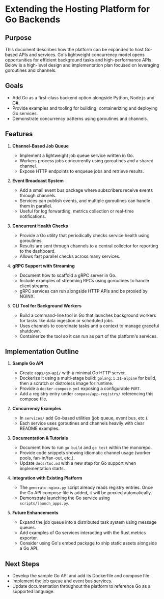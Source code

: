 # Extending the Hosting Platform for Go Backends

## Purpose

This document describes how the platform can be expanded to host Go-based APIs and services. Go's lightweight concurrency model opens opportunities for efficient background tasks and high-performance APIs. Below is a high-level design and implementation plan focused on leveraging goroutines and channels.

## Goals
- Add Go as a first-class backend option alongside Python, Node.js and C#.
- Provide examples and tooling for building, containerizing and deploying Go services.
- Demonstrate concurrency patterns using goroutines and channels.

## Features

1. **Channel-Based Job Queue**
   - Implement a lightweight job queue service written in Go.
   - Workers process jobs concurrently using goroutines and a shared channel.
   - Expose HTTP endpoints to enqueue jobs and retrieve results.

2. **Event Broadcast System**
   - Add a small event bus package where subscribers receive events through channels.
   - Services can publish events, and multiple goroutines can handle them in parallel.
   - Useful for log forwarding, metrics collection or real-time notifications.

3. **Concurrent Health Checks**
   - Provide a Go utility that periodically checks service health using goroutines.
   - Results are sent through channels to a central collector for reporting to the dashboard.
   - Allows fast parallel checks across many services.

4. **gRPC Support with Streaming**
   - Document how to scaffold a gRPC server in Go.
   - Include examples of streaming RPCs using goroutines to handle client streams.
   - gRPC services can run alongside HTTP APIs and be proxied by NGINX.

5. **CLI Tool for Background Workers**
   - Build a command-line tool in Go that launches background workers for tasks like data ingestion or scheduled jobs.
   - Uses channels to coordinate tasks and a context to manage graceful shutdown.
   - Containerize the tool so it can run as part of the platform's services.

## Implementation Outline

1. **Sample Go API**
   - Create `apps/go-api/` with a minimal Go HTTP server.
   - Dockerize it using a multi-stage build: `golang:1.21-alpine` for build, then a scratch or distroless image for runtime.
   - Provide a `docker-compose.yml` exposing a configurable `PORT`.
   - Add a registry entry under `compose/app-registry/` referencing this compose file.

2. **Concurrency Examples**
   - In `services/` add Go-based utilities (job queue, event bus, etc.).
   - Each service uses goroutines and channels heavily with clear README examples.

3. **Documentation & Tutorials**
   - Document how to run `go build` and `go test` within the monorepo.
   - Provide code snippets showing idiomatic channel usage (worker pools, fan-in/fan-out, etc.).
   - Update `docs/toc.md` with a new step for Go support when implementation starts.

4. **Integration with Existing Platform**
   - The `generate-nginx.py` script already reads registry entries. Once the Go API compose file is added, it will be proxied automatically.
   - Demonstrate launching the Go service using `scripts/launch_apps.py`.

5. **Future Enhancements**
   - Expand the job queue into a distributed task system using message queues.
   - Add examples of Go services interacting with the Rust metrics exporter.
   - Consider using Go's embed package to ship static assets alongside a Go API.

## Next Steps

- Develop the sample Go API and add its Dockerfile and compose file.
- Implement the job queue and event bus services.
- Update documentation throughout the platform to reference Go as a supported language.

